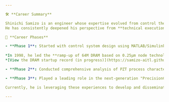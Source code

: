 ```yaml
---

🛠️ **Career Summary**

Shinichi Samizo is an engineer whose expertise evolved from control theory and electromagnetic analysis to semiconductor device development, PZT actuator engineering, and ultimately to productization of the **PrecisionCore printhead**, BOM management, and educational program design.  
He has consistently deepened his perspective from **technical execution to system design and educational structuring**.

📘 **Career Phases**

- **Phase 1**: Started with control system design using MATLAB/Simulink during graduate school. After joining Seiko Epson, he worked on integration of 0.35–0.18μm logic, memory, and high-voltage processes.
  
*In 1998, he led the **ramp-up of 64M DRAM based on 0.25μm node technology**. As a device engineer, he was responsible for process design, flow sheet deployment, and failure analysis.*  
*[View the DRAM startup record (in progress)](https://samizo-aitl.github.io/Edusemi-Plus/archive/in1998/DRAM_Startup_64M_1998.html)*

- **Phase 2**: Conducted comprehensive analysis of PZT process characteristics for FeRAM. In the thin-film piezo (TFP) actuator project, he identified internal PZT voids as the cause of diaphragm cracking—a critical thin-film issue—and implemented successful countermeasures.

- **Phase 3**: Played a leading role in the next-generation "PrecisionCore" printhead project, driving COF design, reliability assurance, security implementation, and design rationalization. He also led BOM management and ISO training programs, embodying the **evolution from engineer to systems and organizational designer**.

Currently, he is leveraging these experiences to develop and disseminate **educational support frameworks, prompt design systems, and the integrated design architecture "Samizo-AITL"**.

---
```

